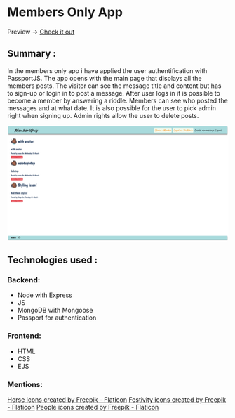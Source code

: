 # Members Only App

Preview -> [Check it out]()

## Summary :
In the members only app i have applied the user authentification with PassportJS. The app opens with the main page that displays all the members posts. The visitor can see the message title and content but has to sign-up or login in to post a message. After user logs in it is possible to become a member by answering a riddle. Members can see who posted the messages and at what date. It is also possible for the user to pick admin right when signing up. Admin rights allow the user to delete posts.

![](preview.png)

## Technologies used :

### Backend:
- Node with Express
- JS
- MongoDB with Mongoose
- Passport for authentication


### Frontend:
- HTML
- CSS
- EJS

### Mentions:

[Horse icons created by Freepik - Flaticon](https://www.flaticon.com/free-icons/horse)
[Festivity icons created by Freepik - Flaticon](https://www.flaticon.com/free-icons/festivity)
[People icons created by Freepik - Flaticon](https://www.flaticon.com/free-icons/people)
